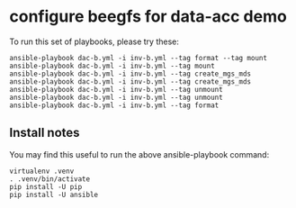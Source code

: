 # configure beegfs for data-acc demo

To run this set of playbooks, please try these:

    ansible-playbook dac-b.yml -i inv-b.yml --tag format --tag mount
    ansible-playbook dac-b.yml -i inv-b.yml --tag mount
    ansible-playbook dac-b.yml -i inv-b.yml --tag create_mgs_mds
    ansible-playbook dac-b.yml -i inv-b.yml --tag create_mgs_mds
    ansible-playbook dac-b.yml -i inv-b.yml --tag unmount
    ansible-playbook dac-b.yml -i inv-b.yml --tag unmount
    ansible-playbook dac-b.yml -i inv-b.yml --tag format

## Install notes

You may find this useful to run the above ansible-playbook command:

    virtualenv .venv
    . .venv/bin/activate
    pip install -U pip
    pip install -U ansible
